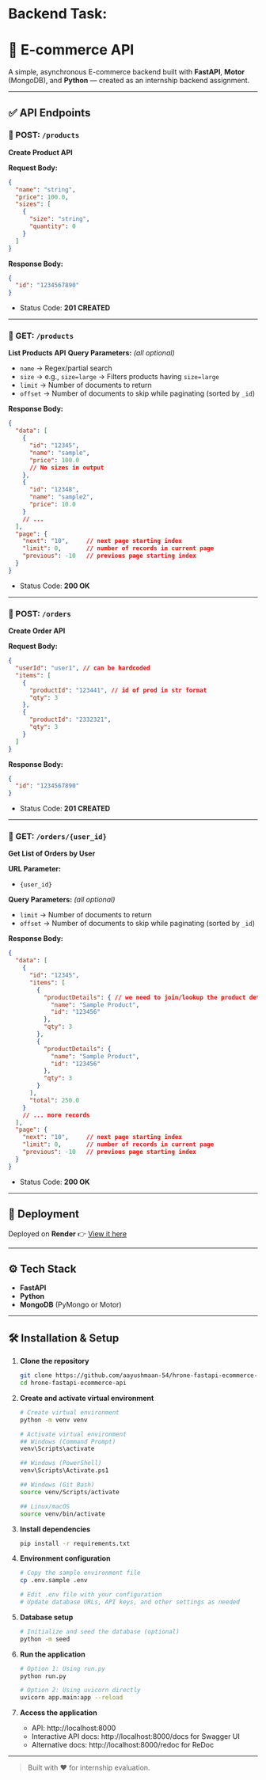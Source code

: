 # Backend Task:
# 🛒 E-commerce API
A simple, asynchronous E-commerce backend built with **FastAPI**, **Motor** (MongoDB), and **Python** — created as an internship backend assignment.

---

## ✅ API Endpoints
### 🔹 POST: `/products`
**Create Product API**

**Request Body:**
```json
{
  "name": "string",
  "price": 100.0,
  "sizes": [
    {
      "size": "string",
      "quantity": 0
    }
  ]
}
```

**Response Body:**
```json
{
  "id": "1234567890"
}
```

* Status Code: **201 CREATED**

---

### 🔹 GET: `/products`
**List Products API**
**Query Parameters:** *(all optional)*
* `name` → Regex/partial search
* `size` → e.g., `size=large` → Filters products having `size=large`
* `limit` → Number of documents to return
* `offset` → Number of documents to skip while paginating (sorted by `_id`)

**Response Body:**
```json
{
  "data": [
    {
      "id": "12345",
      "name": "sample",
      "price": 100.0
      // No sizes in output
    },
    {
      "id": "12348",
      "name": "sample2",
      "price": 10.0
    }
    // ...
  ],
  "page": {
    "next": "10",     // next page starting index
    "limit": 0,       // number of records in current page
    "previous": -10   // previous page starting index
  }
}
```

* Status Code: **200 OK**

---

### 🔹 POST: `/orders`
**Create Order API**

**Request Body:**
```json
{
  "userId": "user1", // can be hardcoded
  "items": [
    {
      "productId": "123441", // id of prod in str format
      "qty": 3
    },
    {
      "productId": "2332321",
      "qty": 3
    }
  ]
}
```

**Response Body:**
```json
{
  "id": "1234567890"
}
```

* Status Code: **201 CREATED**

---

### 🔹 GET: `/orders/{user_id}`
**Get List of Orders by User**

**URL Parameter:**
* `{user_id}`

**Query Parameters:** *(all optional)*
* `limit` → Number of documents to return
* `offset` → Number of documents to skip while paginating (sorted by `_id`)

**Response Body:**
```json
{
  "data": [
    {
      "id": "12345",
      "items": [
        {
          "productDetails": { // we need to join/lookup the product details at query time.
            "name": "Sample Product",
            "id": "123456"
          },
          "qty": 3
        },
        {
          "productDetails": {
            "name": "Sample Product",
            "id": "123456"
          },
          "qty": 3
        }
      ],
      "total": 250.0
    }
    // ... more records
  ],
  "page": {
    "next": "10",     // next page starting index
    "limit": 0,       // number of records in current page
    "previous": -10   // previous page starting index
  }
}
```

* Status Code: **200 OK**

---

## 🚀 Deployment
Deployed on **Render**
👉 [View it here](https://fastapi-ecom-api.onrender.com)

---

## ⚙️ Tech Stack
* **FastAPI**
* **Python**
* **MongoDB** (PyMongo or Motor)

---

## 🛠️ Installation & Setup
1. **Clone the repository**
   ```bash
   git clone https://github.com/aayushmaan-54/hrone-fastapi-ecommerce-api.git
   cd hrone-fastapi-ecommerce-api
   ```

2. **Create and activate virtual environment**
   ```bash
   # Create virtual environment
   python -m venv venv

   # Activate virtual environment
   ## Windows (Command Prompt)
   venv\Scripts\activate

   ## Windows (PowerShell)
   venv\Scripts\Activate.ps1

   ## Windows (Git Bash)
   source venv/Scripts/activate

   ## Linux/macOS
   source venv/bin/activate
   ```

3. **Install dependencies**
   ```bash
   pip install -r requirements.txt
   ```

4. **Environment configuration**
   ```bash
   # Copy the sample environment file
   cp .env.sample .env

   # Edit .env file with your configuration
   # Update database URLs, API keys, and other settings as needed
   ```

5. **Database setup**
   ```bash
   # Initialize and seed the database (optional)
   python -m seed
   ```

6. **Run the application**
   ```bash
   # Option 1: Using run.py
   python run.py

   # Option 2: Using uvicorn directly
   uvicorn app.main:app --reload
   ```

7. **Access the application**
   - API: http://localhost:8000
   - Interactive API docs: http://localhost:8000/docs for Swagger UI
   - Alternative docs: http://localhost:8000/redoc for ReDoc

---

> Built with ❤️ for internship evaluation.
